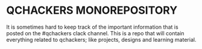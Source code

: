 # QCHACKERS MONOREPOSITORY

It is sometimes hard to keep track of the important information that is posted on the #qchackers clack channel. This is a repo that will contain everything related to qchackers; like projects, designs and learning material.
